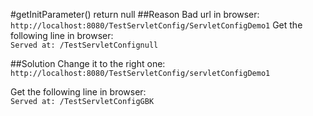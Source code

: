 #getInitParameter() return null
##Reason
Bad url in browser:  
`http://localhost:8080/TestServletConfig/ServletConfigDemo1`
Get the following line in browser:  
`Served at: /TestServletConfignull`

##Solution
Change it to the right one:  
`http://localhost:8080/TestServletConfig/servletConfigDemo1`

Get the following line in browser:  
`Served at: /TestServletConfigGBK`